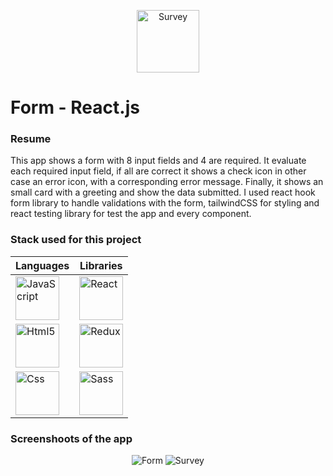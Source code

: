 <p align="center" width="100%">
  <img src="https://res.cloudinary.com/dp3chx1yj/image/upload/v1670088343/Formulary/survey_rme5pq.png" alt="Survey" width="100px" heigth="100px" />
</p>


# Form - React.js

### Resume

This app shows a form with 8 input fields and 4 are required. It evaluate each required input field, if all are correct it shows a check icon in other case an error icon, with a corresponding error message. Finally, it shows an small card with a greeting and show the data submitted. I used react hook form library to handle validations with the form, tailwindCSS for styling and react testing library for test the app and every component.

### Stack used for this project

| Languages  | Libraries |
| ------ | ------ |
| <img src="https://res.cloudinary.com/dp3chx1yj/image/upload/v1664324592/General%20data/javascript_kmrtc6.png" alt="JavaScript" width="70px" heigth="70px" />  | <img src="https://res.cloudinary.com/dp3chx1yj/image/upload/v1664324592/General%20data/react_cb0nfb.png" alt="React" width="70px" heigth="70px" />  |
| <img src="https://res.cloudinary.com/dp3chx1yj/image/upload/v1664324592/General%20data/html_pfowyr.png" alt="Html5" width="70px" heigth="70px" />  | <img src="https://res.cloudinary.com/dp3chx1yj/image/upload/v1664324592/General%20data/tailwind_l6eodf.png" alt="Redux" width="70px" heigth="70px" />  |
| <img src="[./src/img/css.png](https://res.cloudinary.com/dp3chx1yj/image/upload/v1664324592/General%20data/css_ol2bj6.png)" alt="Css" width="70px" heigth="70px" />  | <img src="https://res.cloudinary.com/dp3chx1yj/image/upload/v1670086767/General%20data/react-testing-library_lntylq.png" alt="Sass" width="70px" heigth="70px" />  |


### Screenshoots of the app

<p align="center" width="100%">
  <img src="https://res.cloudinary.com/dp3chx1yj/image/upload/v1670085867/Formulary/form_obirfw.png" alt="Form" />
  <img src="https://res.cloudinary.com/dp3chx1yj/image/upload/v1670085762/Formulary/form-small-card_ylrp2y.png" alt="Survey" />
</p>
